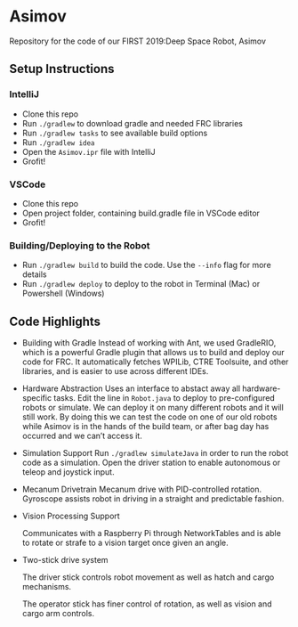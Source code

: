 # Asimov
Repository for the code of our FIRST 2019:Deep Space Robot, Asimov

## Setup Instructions

### IntelliJ
- Clone this repo
- Run `./gradlew` to download gradle and needed FRC libraries
- Run `./gradlew tasks` to see available build options
- Run `./gradlew idea`
- Open the `Asimov.ipr` file with IntelliJ
- Grofit!

### VSCode
- Clone this repo
- Open project folder, containing build.gradle file in VSCode editor
- Grofit!

### Building/Deploying to the Robot
- Run `./gradlew build` to build the code. Use the `--info` flag for more details
- Run `./gradlew deploy` to deploy to the robot in Terminal (Mac) or Powershell (Windows)

## Code Highlights
- Building with Gradle
Instead of working with Ant, we used GradleRIO, which is a powerful Gradle plugin that allows us to build and deploy our code for FRC. It automatically fetches WPILib, CTRE Toolsuite, and other libraries, and is easier to use across different IDEs. 

- Hardware Abstraction
Uses an interface to abstact away all hardware-specific tasks. Edit the line in `Robot.java` to deploy to pre-configured robots or simulate. We can deploy it on many different robots and it will still work.  By doing this we can test the code on one of our old robots while Asimov is in the hands of the build team, or after bag day has occurred and we can’t access it. 
  
- Simulation Support
Run `./gradlew simulateJava` in order to run the robot code as a simulation. Open the driver station to enable autonomous or teleop and joystick input.
  
- Mecanum Drivetrain
Mecanum drive with PID-controlled rotation. Gyroscope assists robot in driving in a straight and predictable fashion. 
  
- Vision Processing Support
  
  Communicates with a Raspberry Pi through NetworkTables and is able to rotate or strafe to a vision target once given an angle.
  
- Two-stick drive system
  
  The driver stick controls robot movement as well as hatch and cargo mechanisms.
  
  The operator stick has finer control of rotation, as well as vision and cargo arm controls.
